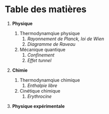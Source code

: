 # Table des matières 
1. **Physique**  
   1. Thermodynamqiue physique  
      1. *Rayonnement de Planck, loi de Wien*  
      2. *Diagramme de Raveau*  
   2. Mécanique quantique
      1. *Confinement*  
      2. *Effet tunnel*  

2. **Chimie**
   1. Thermodynamqiue chimique  
      1. *Enthalpie libre*  
   2. Cinétique chimique  
      1. *Erythrocine*
   
3. **Physique expérimentale**
